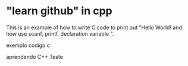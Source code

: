 # "learn github" in cpp


This is an example of how to write C code to print out "Hello World! and how use scanf, printf, declaration variable ".

exemplo codigo c

aprendendo C++
Teste

